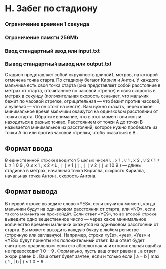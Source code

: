 # H. Забег по стадиону
### Ограничение времени	1 секунда
### Ограничение памяти	256Mb
### Ввод	стандартный ввод или input.txt
### Вывод	стандартный вывод или output.txt
Стадион представляет собой окружность длиной
L
метров, на которой отмечена точка старта. По стадиону бегают Кирилл и Антон. У каждого мальчика есть своя точка старта (она представляет собой расстояние в метрах от старта, отсчитанное по часовой стрелке) и своя скорость в метрах в секунду (положительная скорость означает, что мальчик бежит по часовой стрелке, отрицательная — что бежит против часовой, а нулевая — что он стоит на месте).
Вам нужно сказать, через какое минимальное время мальчики окажутся на одинаковом расстоянии от точки старта. Обратите внимание, что в этот момент они могли находиться в разных точках. Расстоянием от точки
A
до точки
B
называется минимальное из расстояний, которое нужно пробежать из точки
A
по или против часовой стрелки, чтобы оказаться в
B
.

## Формат ввода
В единственной строке вводится
5
целых чисел
L
,
x
1
,
v
1
,
x
2
,
v
2
(
1
≤
L
≤
1
0
9
,
0
≤
x
1
,
x
2
<
L
,
∣
∣
v
1
∣
∣
,
∣
∣
v
2
∣
∣
≤
1
0
9
) — длины стадиона в метрах, начальная точка Кирилла, скорость Кирилла, начальная точка Антона, скорость Антона.
## Формат вывода
В первой строке выведите слово «YES», если случится момент, когда мальчики будут на одинаковом расстоянии от старта, или «NO», если такого момента не произойдёт.
Если ответ «YES», то во второй строке выведите одно вещественное число — через какое минимальное количество времени мальчики окажутся на одинаковом расстоянии от старта.
Вы можете выводить каждую букву в любом регистре (строчную или заглавную). Например, строки «yEs», «yes», «Yes» и «YES» будут приняты как положительный ответ.
Ваш ответ будет считаться правильным, если его абсолютная или относительная ошибка не превосходит
1
0
−
9
.
Формально, пусть ваш ответ равен
a
, а ответ жюри равен
b
. Ваш ответ будет зачтен, если и только если
|
a
−
b
|
max
(
1
,
|
b
|
)
≤
1
0
−
9
.